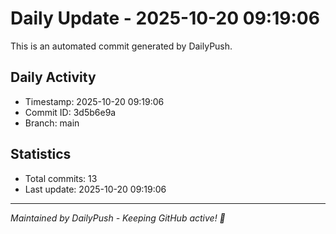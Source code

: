 # Daily Update - 2025-10-20 09:19:06

This is an automated commit generated by DailyPush.

## Daily Activity
- Timestamp: 2025-10-20 09:19:06
- Commit ID: 3d5b6e9a
- Branch: main

## Statistics
- Total commits: 13
- Last update: 2025-10-20 09:19:06

---
*Maintained by DailyPush - Keeping GitHub active! 🚀*
